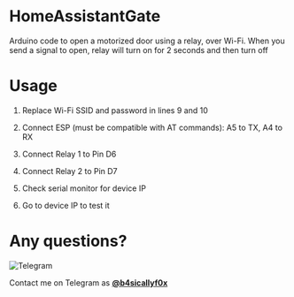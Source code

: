 # HomeAssistantGate
Arduino code to open a motorized door using a relay, over Wi-Fi. When you send a signal to open, relay will turn on for 2 seconds and then turn off

# Usage

1. Replace Wi-Fi SSID and password in lines 9 and 10

2. Connect ESP (must be compatible with AT commands): A5 to TX, A4 to RX

3. Connect Relay 1 to Pin D6

4. Connect Relay 2 to Pin D7

5. Check serial monitor for device IP

6. Go to device IP to test it


# Any questions?

![Telegram](https://img.shields.io/badge/Telegram-2CA5E0?style=for-the-badge&logo=telegram&logoColor=white)

Contact me on Telegram as **[@b4sicallyf0x](https://telegram.me/b4sicallyf0x)**





